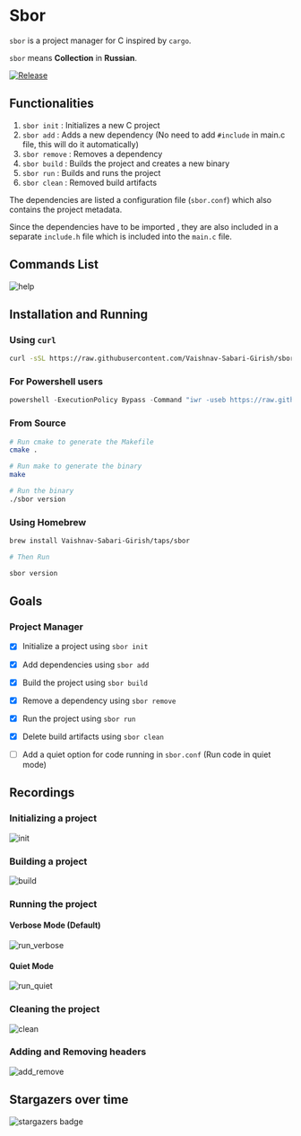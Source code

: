 # Sbor

`sbor` is a  project manager for C inspired by `cargo`.

`sbor` means **Collection** in **Russian**.

[![Release](https://img.shields.io/badge/Release-V0.1.9-blue?style=for-the-badge&labelColor=gray)](https://github.com/Vaishnav-Sabari-Girish/sbor/releases/tag/v0.1.9)

## Functionalities

1. `sbor init` : Initializes a new C project   
2. `sbor add` : Adds a new dependency (No need to add `#include` in main.c file, this will do it automatically)
3. `sbor remove` : Removes a dependency
4. `sbor build` : Builds the project and creates a new binary  
5. `sbor run` : Builds and runs the project 
6. `sbor clean` : Removed build artifacts 

The dependencies are listed a configuration file (`sbor.conf`) which also contains the project metadata.

Since the dependencies have to be imported , they are also included in a separate `include.h` file which is included into the `main.c` file.

## Commands List

![help](./assets/images/help.png)


## Installation and Running

### Using `curl`

```bash
curl -sSL https://raw.githubusercontent.com/Vaishnav-Sabari-Girish/sbor/refs/heads/main/install.sh | bash
```

### For Powershell users

```ps1
powershell -ExecutionPolicy Bypass -Command "iwr -useb https://raw.githubusercontent.com/Vaishnav-Sabari-Girish/sbor/refs/heads/main/install.ps1 | iex"
```


### From Source

```bash
# Run cmake to generate the Makefile
cmake .

# Run make to generate the binary
make

# Run the binary
./sbor version
```

### Using Homebrew

```bash
brew install Vaishnav-Sabari-Girish/taps/sbor

# Then Run

sbor version
```

## Goals

### Project Manager

- [x] Initialize a project using `sbor init`
- [x] Add dependencies using `sbor add`
- [x] Build the project using `sbor build`
- [x] Remove a dependency using `sbor remove`
- [x] Run the project using `sbor run`
- [x] Delete build artifacts using `sbor clean`
- [ ] Add a quiet option for code running in `sbor.conf` (Run code in quiet mode)


## Recordings 

### Initializing a project

![init](./assets/recordings/hello_world.gif)

### Building a project

![build](./assets/recordings/testing_build.gif)

### Running the project

#### Verbose Mode (Default)

![run_verbose](./assets/recordings/testing_run_verbose.gif)

#### Quiet Mode

![run_quiet](./assets/recordings/testing_run_quiet.gif)

### Cleaning the project

![clean](./assets/recordings/testing_clean.gif)

### Adding and Removing headers

![add_remove](./assets/recordings/testing_add_remove.gif)

## Stargazers over time

![stargazers badge](https://readme-contribs.as93.net/stargazers/Vaishnav-Sabari-Girish/sbor)

